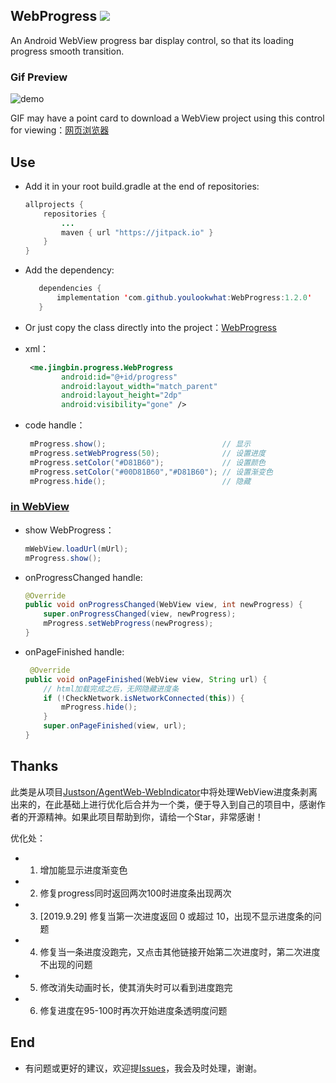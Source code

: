 ## WebProgress  [![](https://jitpack.io/v/youlookwhat/WebProgress.svg)](https://jitpack.io/#youlookwhat/WebProgress)
An Android WebView progress bar display control, so that its loading progress smooth transition.

### Gif Preview

![demo](https://raw.githubusercontent.com/youlookwhat/WebProgress/master/image.gif)


GIF may have a point card to download a WebView project using this control for viewing：[网页浏览器](http://d.7short.com/webviewstudy)

## Use
-  Add it in your root build.gradle at the end of repositories:
 
	```java
	allprojects {
		repositories {
			...
			maven { url "https://jitpack.io" }
		}
	}
	```

-  Add the dependency:
 
     ```java
		dependencies {
		    implementation 'com.github.youlookwhat:WebProgress:1.2.0'
		}
     ```

- Or just copy the class directly into the project：[WebProgress](https://github.com/youlookwhat/WebProgress/blob/master/library/src/main/java/me/jingbin/progress/WebProgress.java)

- xml：

	```xml
	 <me.jingbin.progress.WebProgress
	        android:id="@+id/progress"
	        android:layout_width="match_parent"
	        android:layout_height="2dp" 
	        android:visibility="gone" />
    ```

- code handle：

	```java
	 mProgress.show();                          // 显示
	 mProgress.setWebProgress(50);              // 设置进度
	 mProgress.setColor("#D81B60");             // 设置颜色
	 mProgress.setColor("#00D81B60","#D81B60"); // 设置渐变色
	 mProgress.hide();                          // 隐藏
   ```

### [in WebView](https://github.com/youlookwhat/ByWebView/blob/master/app/src/main/java/com/example/jingbin/webviewstudy/WebViewActivity.java)
 - show WebProgress：

	```java
	mWebView.loadUrl(mUrl);
	mProgress.show();
	```

 - onProgressChanged handle:

	```java
	@Override
    public void onProgressChanged(WebView view, int newProgress) {
        super.onProgressChanged(view, newProgress);
        mProgress.setWebProgress(newProgress);
    }
	```

 - onPageFinished handle:

	```java
	 @Override
    public void onPageFinished(WebView view, String url) {
        // html加载完成之后，无网隐藏进度条
        if (!CheckNetwork.isNetworkConnected(this)) {
            mProgress.hide();
        }
        super.onPageFinished(view, url);
    }
	```

## Thanks
此类是从项目[Justson/AgentWeb-WebIndicator](https://github.com/Justson/AgentWeb/blob/master/agentweb-core/src/main/java/com/just/agentweb/WebIndicator.java)中将处理WebView进度条剥离出来的，在此基础上进行优化后合并为一个类，便于导入到自己的项目中，感谢作者的开源精神。如果此项目帮助到你，请给一个Star，非常感谢！

优化处：

 * 1. 增加能显示进度渐变色
 * 2. 修复progress同时返回两次100时进度条出现两次
 * 3. [2019.9.29] 修复当第一次进度返回 0 或超过 10，出现不显示进度条的问题
 * 4. 修复当一条进度没跑完，又点击其他链接开始第二次进度时，第二次进度不出现的问题
 * 5. 修改消失动画时长，使其消失时可以看到进度跑完
 * 6. 修复进度在95-100时再次开始进度条透明度问题

## End
 - 有问题或更好的建议，欢迎提[Issues](https://github.com/youlookwhat/WebProgress/issues)，我会及时处理，谢谢。



